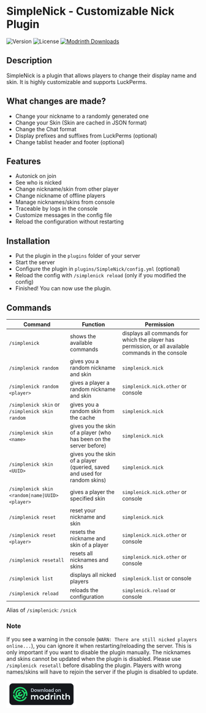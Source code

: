 # SimpleNick - Customizable Nick Plugin

![Version](https://img.shields.io/github/v/release/LakyLuc/SimpleNick?style=flat-square)
![License](https://img.shields.io/badge/license-ARR-yellow?style=flat-square)
[![Modrinth Downloads](https://img.shields.io/modrinth/dt/Ysfntbb8?style=flat-square)](https://modrinth.com/plugin/simplenick)

## Description

SimpleNick is a plugin that allows players to change their display name and skin. It is highly customizable and supports
LuckPerms.

## What changes are made?

- Change your nickname to a randomly generated one
- Change your Skin (Skin are cached in JSON format)
- Change the Chat format
- Display prefixes and suffixes from LuckPerms (optional)
- Change tablist header and footer (optional)

## Features

- Autonick on join
- See who is nicked
- Change nickname/skin from other player
- Change nickname of offline players
- Manage nicknames/skins from console
- Traceable by logs in the console
- Customize messages in the config file
- Reload the configuration without restarting

## Installation

- Put the plugin in the `plugins` folder of your server
- Start the server
- Configure the plugin in `plugins/SimpleNick/config.yml` (optional)
- Reload the config with `/simplenick reload` (only if you modified the config)
- Finished! You can now use the plugin.

## Commands

| Command                                          | Function                                                                  | Permission                                                                                          |
|--------------------------------------------------|---------------------------------------------------------------------------|-----------------------------------------------------------------------------------------------------|
| `/simplenick`                                    | shows the available commands                                              | displays all commands for which the player has permission, or all available commands in the console |
| `/simplenick random`                             | gives you a random nickname and skin                                      | `simplenick.nick`                                                                                   |
| `/simplenick random <player>`                    | gives a player a random nickname and skin                                 | `simplenick.nick.other` or console                                                                  |
| `/simplenick skin` or `/simplenick skin random`  | gives you a random skin from the cache                                    | `simplenick.nick`                                                                                   |
| `/simplenick skin <name>`                        | gives you the skin of a player (who has been on the server before)        | `simplenick.nick`                                                                                   |
| `/simplenick skin <UUID>`                        | gives you the skin of a player (queried, saved and used for random skins) | `simplenick.nick`                                                                                   |
| `/simplenick skin <random\|name\|UUID> <player>` | gives a player the specified skin                                         | `simplenick.nick.other` or console                                                                  |
| `/simplenick reset`                              | reset your nickname and skin                                              | `simplenick.nick`                                                                                   |
| `/simplenick reset <player>`                     | resets the nickname and skin of a player                                  | `simplenick.nick.other` or console                                                                  |
| `/simplenick resetall`                           | resets all nicknames and skins                                            | `simplenick.nick.other` or console                                                                  |
| `/simplenick list`                               | displays all nicked players                                               | `simplenick.list` or console                                                                        |
| `/simplenick reload`                             | reloads the configuration                                                 | `simplenick.reload` or console                                                                      |

Alias of `/simplenick`: `/snick`

### Note

If you see a warning in the console (`WARN: There are still nicked players online...`), you can ignore it when
restarting/reloading the server. This is only important if you want to disable the plugin manually. The nicknames and
skins cannot be updated when the plugin is disabled. Please use `/simplenick resetall` before disabling the plugin.
Players with wrong names/skins will have to rejoin the server if the plugin is disabled to update.

[![Modrinth](modrinth.png)](https://modrinth.com/plugin/simplenick)